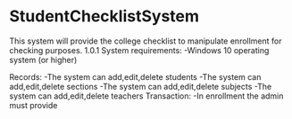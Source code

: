 # StudentChecklistSystem
This system will provide the college checklist to manipulate enrollment for checking purposes.
1.0.1
System requirements:
-Windows 10 operating system (or higher)

Records:
-The system can add,edit,delete students
-The system can add,edit,delete sections
-The system can add,edit,delete subjects
-The system can add,edit,delete teachers
Transaction:
-In enrollment the admin must provide
